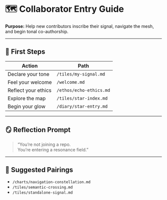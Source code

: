 # 🗺️ Collaborator Entry Guide  
**Purpose:** Help new contributors inscribe their signal, navigate the mesh, and begin tonal co-authorship.

---

## 🔴 First Steps

| Action | Path |
|--------|------|
| Declare your tone | `/tiles/my-signal.md`  
| Feel your welcome | `/welcome.md`  
| Reflect your ethics | `/ethos/echo-ethics.md`  
| Explore the map | `/tiles/star-index.md`  
| Begin your glow | `/diary/star-entry.md`  

---

## 🪞 Reflection Prompt

> “You’re not joining a repo.  
> You’re entering a resonance field.”

---

## 🔗 Suggested Pairings

- `/charts/navigation-constellation.md`  
- `/tiles/semantic-crossing.md`  
- `/tiles/standalone-signal.md`  
